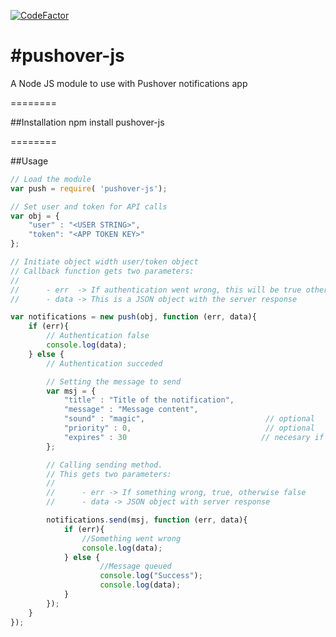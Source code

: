 [![CodeFactor](https://www.codefactor.io/repository/github/danitetus/pushover-js/badge)](https://www.codefactor.io/repository/github/danitetus/pushover-js)

#pushover-js
========

A Node JS module to use with Pushover notifications app

========

##Installation
    npm install pushover-js

========

##Usage
```javascript        
// Load the module
var push = require( 'pushover-js');

// Set user and token for API calls
var obj = {
    "user" : "<USER STRING>",
    "token": "<APP TOKEN KEY>"
};

// Initiate object width user/token object
// Callback function gets two parameters:
//
//      - err  -> If authentication went wrong, this will be true otherwise will be false
//      - data -> This is a JSON object with the server response

var notifications = new push(obj, function (err, data){
    if (err){
        // Authentication false
        console.log(data);
    } else {
        // Authentication succeded

        // Setting the message to send
        var msj = {
            "title" : "Title of the notification",
            "message" : "Message content",
            "sound" : "magic",                           // optional
            "priority" : 0,                              // optional
            "expires" : 30                              // necesary if set priority == 2
        };

        // Calling sending method.
        // This gets two parameters:
        //
        //      - err -> If something wrong, true, otherwise false
        //      - data -> JSON object with server response

        notifications.send(msj, function (err, data){
            if (err){
                //Something went wrong
                console.log(data);
            } else {
                    //Message queued
                    console.log("Success");
                    console.log(data);
            }
        });
    }
});
```
